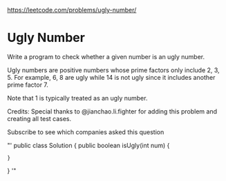 https://leetcode.com/problems/ugly-number/
# Ugly Number

Write a program to check whether a given number is an ugly number.

Ugly numbers are positive numbers whose prime factors only include 2, 3, 5. For example, 6, 8 are ugly while 14 is not ugly since it includes another prime factor 7.

Note that 1 is typically treated as an ugly number.

Credits:
Special thanks to @jianchao.li.fighter for adding this problem and creating all test cases.

Subscribe to see which companies asked this question

"'
public class Solution {
    public boolean isUgly(int num) {
        
    }
}
'"
